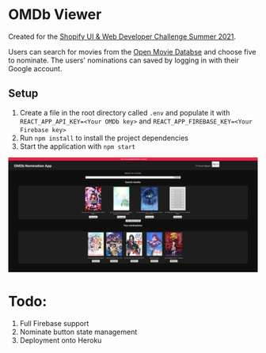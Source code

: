# OMDb Viewer
Created for the [Shopify UI & Web Developer Challenge Summer 2021](https://docs.google.com/document/d/1AZO0BZwn1Aogj4f3PDNe1mhq8pKsXZxtrG--EIbP_-w/edit?usp=sharing).

Users can search for movies from the [Open Movie Databse](http://www.omdbapi.com/) and choose five to nominate. The users' nominations can saved by logging in with their Google account.
## Setup
1. Create a file in the root directory called `.env` and populate it with `REACT_APP_API_KEY=<Your OMDb key>` and `REACT_APP_FIREBASE_KEY=<Your Firebase key>`
2. Run `npm install` to install the project dependencies
3. Start the application with `npm start`

![A screenshot of the application](sample.png "OMDb Viewer")

# Todo:
1. Full Firebase support
2. Nominate button state management
3. Deployment onto Heroku